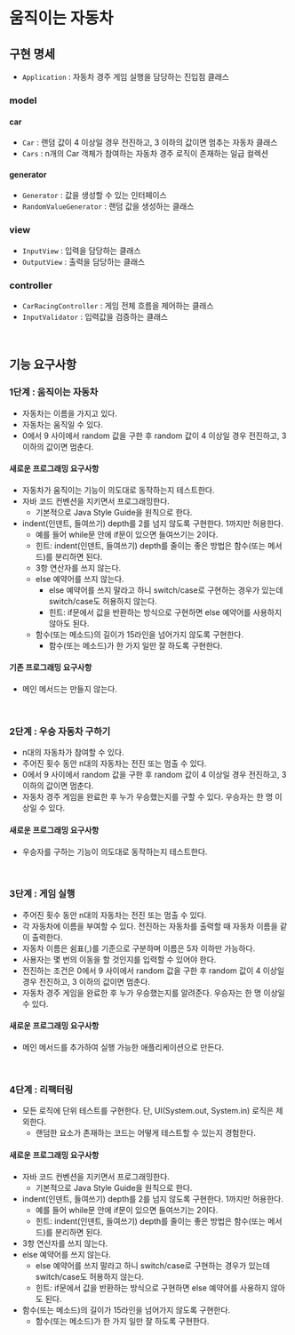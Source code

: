 # 움직이는 자동차

## 구현 명세

- `Application` : 자동차 경주 게임 실행을 담당하는 진입점 클래스

### model

#### car

- `Car` : 랜덤 값이 4 이상일 경우 전진하고, 3 이하의 값이면 멈추는 자동차 클래스
- `Cars` : n개의 Car 객체가 참여하는 자동차 경주 로직이 존재하는 일급 컬렉션

#### generator

- `Generator` : 값을 생성할 수 있는 인터페이스
- `RandomValueGenerator` : 랜덤 값을 생성하는 클래스

### view

- `InputView` : 입력을 담당하는 클래스
- `OutputView` : 출력을 담당하는 클래스

### controller

- `CarRacingController` : 게임 전체 흐름을 제어하는 클래스
- `InputValidator` : 입력값을 검증하는 클래스

<br/>

## 기능 요구사항

### 1단계 : 움직이는 자동차

- 자동차는 이름을 가지고 있다.
- 자동차는 움직일 수 있다.
- 0에서 9 사이에서 random 값을 구한 후 random 값이 4 이상일 경우 전진하고, 3 이하의 값이면 멈춘다.

#### 새로운 프로그래밍 요구사항

- 자동차가 움직이는 기능이 의도대로 동작하는지 테스트한다.
- 자바 코드 컨벤션을 지키면서 프로그래밍한다.
    - 기본적으로 Java Style Guide을 원칙으로 한다.
- indent(인덴트, 들여쓰기) depth를 2를 넘지 않도록 구현한다. 1까지만 허용한다.
    - 예를 들어 while문 안에 if문이 있으면 들여쓰기는 2이다.
    - 힌트: indent(인덴트, 들여쓰기) depth를 줄이는 좋은 방법은 함수(또는 메서드)를 분리하면 된다.
    - 3항 연산자를 쓰지 않는다.
    - else 예약어를 쓰지 않는다.
        - else 예약어를 쓰지 말라고 하니 switch/case로 구현하는 경우가 있는데 switch/case도 허용하지 않는다.
        - 힌트: if문에서 값을 반환하는 방식으로 구현하면 else 예약어를 사용하지 않아도 된다.
    - 함수(또는 메소드)의 길이가 15라인을 넘어가지 않도록 구현한다.
        - 함수(또는 메소드)가 한 가지 일만 잘 하도록 구현한다.

#### 기존 프로그래밍 요구사항

- 메인 메서드는 만들지 않는다.

<br/>

### 2단계 : 우승 자동차 구하기

- n대의 자동차가 참여할 수 있다.
- 주어진 횟수 동안 n대의 자동차는 전진 또는 멈출 수 있다.
- 0에서 9 사이에서 random 값을 구한 후 random 값이 4 이상일 경우 전진하고, 3 이하의 값이면 멈춘다.
- 자동차 경주 게임을 완료한 후 누가 우승했는지를 구할 수 있다. 우승자는 한 명 이상일 수 있다.

#### 새로운 프로그래밍 요구사항

- 우승자를 구하는 기능이 의도대로 동작하는지 테스트한다.

<br/>

### 3단계 : 게임 실행

- 주어진 횟수 동안 n대의 자동차는 전진 또는 멈출 수 있다.
- 각 자동차에 이름을 부여할 수 있다. 전진하는 자동차를 출력할 때 자동차 이름을 같이 출력한다.
- 자동차 이름은 쉼표(,)를 기준으로 구분하며 이름은 5자 이하만 가능하다.
- 사용자는 몇 번의 이동을 할 것인지를 입력할 수 있어야 한다.
- 전진하는 조건은 0에서 9 사이에서 random 값을 구한 후 random 값이 4 이상일 경우 전진하고, 3 이하의 값이면 멈춘다.
- 자동차 경주 게임을 완료한 후 누가 우승했는지를 알려준다. 우승자는 한 명 이상일 수 있다.

#### 새로운 프로그래밍 요구사항

- 메인 메서드를 추가하여 실행 가능한 애플리케이션으로 만든다.

<br/>

### 4단계 : 리팩터링

- 모든 로직에 단위 테스트를 구현한다. 단, UI(System.out, System.in) 로직은 제외한다.
    - 랜덤한 요소가 존재하는 코드는 어떻게 테스트할 수 있는지 경험한다.

#### 새로운 프로그래밍 요구사항

- 자바 코드 컨벤션을 지키면서 프로그래밍한다.
    - 기본적으로 Java Style Guide을 원칙으로 한다.
- indent(인덴트, 들여쓰기) depth를 2를 넘지 않도록 구현한다. 1까지만 허용한다.
    - 예를 들어 while문 안에 if문이 있으면 들여쓰기는 2이다.
    - 힌트: indent(인덴트, 들여쓰기) depth를 줄이는 좋은 방법은 함수(또는 메서드)를 분리하면 된다.
- 3항 연산자를 쓰지 않는다.
- else 예약어를 쓰지 않는다.
    - else 예약어를 쓰지 말라고 하니 switch/case로 구현하는 경우가 있는데 switch/case도 허용하지 않는다.
    - 힌트: if문에서 값을 반환하는 방식으로 구현하면 else 예약어를 사용하지 않아도 된다.
- 함수(또는 메소드)의 길이가 15라인을 넘어가지 않도록 구현한다.
    - 함수(또는 메소드)가 한 가지 일만 잘 하도록 구현한다.
